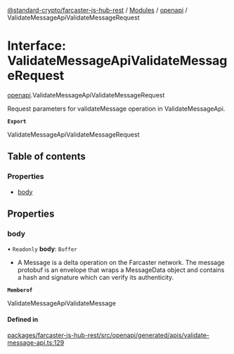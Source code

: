 [@standard-crypto/farcaster-js-hub-rest](../README.md) / [Modules](../modules.md) / [openapi](../modules/openapi.md) / ValidateMessageApiValidateMessageRequest

# Interface: ValidateMessageApiValidateMessageRequest

[openapi](../modules/openapi.md).ValidateMessageApiValidateMessageRequest

Request parameters for validateMessage operation in ValidateMessageApi.

**`Export`**

ValidateMessageApiValidateMessageRequest

## Table of contents

### Properties

- [body](openapi.ValidateMessageApiValidateMessageRequest.md#body)

## Properties

### body

• `Readonly` **body**: `Buffer`

*  A Message is a delta operation on the Farcaster network. The message protobuf is an envelope  that wraps a MessageData object and contains a hash and signature which can verify its authenticity.

**`Memberof`**

ValidateMessageApiValidateMessage

#### Defined in

[packages/farcaster-js-hub-rest/src/openapi/generated/apis/validate-message-api.ts:129](https://github.com/standard-crypto/farcaster-js/blob/main/packages/farcaster-js-hub-rest/src/openapi/generated/apis/validate-message-api.ts#L129)
